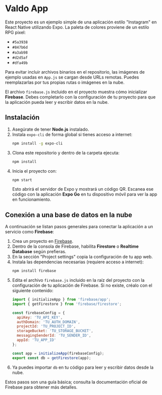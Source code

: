 # Valdo App

Este proyecto es un ejemplo simple de una aplicación estilo "Instagram" en React Native utilizando Expo. La paleta de colores proviene de un estilo RPG pixel:

- `#5a3938`
- `#847b6d`
- `#a3ab98`
- `#d2d5af`
- `#dfa49b`

Para evitar incluir archivos binarios en el repositorio, las imágenes de ejemplo usadas en `App.js` se cargan desde URLs remotas. Puedes reemplazarlas por tus propias rutas o imágenes en la nube.

El archivo `firebase.js` incluido en el proyecto muestra cómo inicializar **Firebase**. Debes completarlo con la configuración de tu proyecto para que la aplicación pueda leer y escribir datos en la nube.
## Instalación

1. Asegúrate de tener **Node.js** instalado.
2. Instala `expo-cli` de forma global si tienes acceso a internet:
   ```bash
   npm install -g expo-cli
   ```
3. Clona este repositorio y dentro de la carpeta ejecuta:
   ```bash
   npm install
   ```
4. Inicia el proyecto con:
   ```bash
   npm start
   ```
   Esto abrirá el servidor de Expo y mostrará un código QR. Escanea ese código con la aplicación **Expo Go** en tu dispositivo móvil para ver la app en funcionamiento.

## Conexión a una base de datos en la nube

A continuación se listan pasos generales para conectar la aplicación a un servicio como **Firebase**:

1. Crea un proyecto en [Firebase](https://firebase.google.com/).
2. Dentro de la consola de Firebase, habilita **Firestore** o **Realtime Database** según prefieras.
3. En la sección "Project settings" copia la configuración de tu app web.
4. Instala las dependencias necesarias (requiere acceso a internet):
   ```bash
   npm install firebase
   ```
5. Edita el archivo `firebase.js` incluido en la raíz del proyecto con la configuración de tu aplicación de Firebase. Si no existe, créalo con el siguiente contenido:
   ```javascript
   import { initializeApp } from 'firebase/app';
   import { getFirestore } from 'firebase/firestore';

   const firebaseConfig = {
     apiKey: 'TU_API_KEY',
     authDomain: 'TU_AUTH_DOMAIN',
     projectId: 'TU_PROJECT_ID',
     storageBucket: 'TU_STORAGE_BUCKET',
     messagingSenderId: 'TU_SENDER_ID',
     appId: 'TU_APP_ID'
   };

   const app = initializeApp(firebaseConfig);
   export const db = getFirestore(app);
   ```
6. Ya puedes importar `db` en tu código para leer y escribir datos desde la nube.

Estos pasos son una guía básica; consulta la documentación oficial de Firebase para obtener más detalles.
